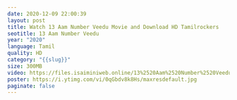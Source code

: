 ```yaml
---
date: 2020-12-09 22:00:39
layout: post
title: Watch 13 Aam Number Veedu Movie and Download HD Tamilrockers
seotitle: 13 Aam Number Veedu
year: "2020"
language: Tamil
quality: HD
category: "{{slug}}"
size: 300MB
video: https://files.isaiminiweb.online/13%2520Aam%2520Number%2520Veedu/(%2520Telegram%2520%40isaiminidownload%2520)%2520-%252013%2520Aam%2520Number%2520Veedu%2520(2020)%2520Tamil%2520HDRip%2520-%2520400MB%2520-%2520x264%2520-%2520AAC%2520-%2520ESub.mkv?rootId=0AJtZkTkXLBuYUk9PVA
poster: https://i.ytimg.com/vi/0qGbdv8k8Hs/maxresdefault.jpg
paginate: false
---
```

